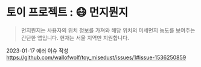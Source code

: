 # 토이 프로젝트 : 😷 먼지뭔지
> 먼지뭔지는 사용자의 위치 정보를 가져와 해당 위치의 미세먼지 농도를 보여주는 간단한 앱입니다. 현재는 서울 지역만 지원합니다.

2023-01-17
에러 이슈 작성
https://github.com/wallofwolf/toy_misedust/issues/1#issue-1536250859

